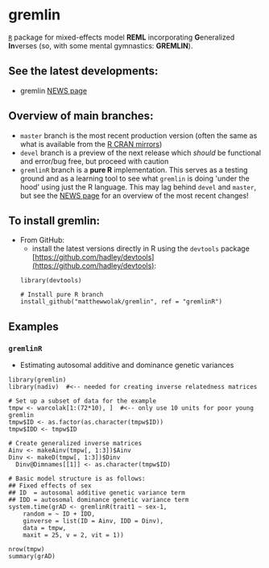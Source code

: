 # gremlin <!-- [![](http://www.r-pkg.org/badges/version/nadiv)](https://cran.r-project.org/package=nadiv) [![](http://cranlogs.r-pkg.org/badges/grand-total/nadiv)](http://cranlogs.r-pkg.org/badges/grand-total/nadiv) -->

[`R`](https://cran.r-project.org/) package for mixed-effects model **REML** incorporating **G**eneralized **In**verses (so, with some mental gymnastics: **GREMLIN**).


## See the latest developments:
 - gremlin [NEWS page](https://github.com/matthewwolak/gremlin/blob/master/NEWS.md)


## Overview of main branches:
  - `master` branch is the most recent production version (often the same as what is available from the [R CRAN mirrors](https://cran.r-project.org/))
  - `devel` branch is a preview of the next release which *should* be functional and error/bug free, but proceed with caution
  - `gremlinR` branch is a **pure R** implementation. This serves as a testing ground and as a learning tool to see what `gremlin` is doing 'under the hood' using just the R language. This may lag behind `devel` and `master`, but see the [NEWS page](https://github.com/matthewwolak/gremlin/blob/master/NEWS.md) for an overview of the most recent changes!

## To install gremlin:
<!--
 - From [R](https://CRAN.R-project.org/):
   - see the package page for the latest release of [gremlin on CRAN](https://CRAN.R-project.org/package=gremlin) where you can download the source.
   - install the latest release of the package directly in R:
   ```R
   install.packages("gremlin")
   ```
   then select your favorite [CRAN mirror](https://CRAN.R-project.org/)
-->   
 - From GitHub:
   - install the latest versions directly in R using the `devtools` package [https://github.com/hadley/devtools](https://github.com/hadley/devtools):
   ```
   library(devtools)
   
   # Install pure R branch
   install_github("matthewwolak/gremlin", ref = "gremlinR")
   ```

## Examples

### `gremlinR`
  - Estimating autosomal additive and dominance genetic variances
```
library(gremlin)
library(nadiv)  #<-- needed for creating inverse relatedness matrices

# Set up a subset of data for the example
tmpw <- warcolak[1:(72*10), ]  #<-- only use 10 units for poor young gremlin
tmpw$ID <- as.factor(as.character(tmpw$ID))
tmpw$IDD <- tmpw$ID

# Create generalized inverse matrices
Ainv <- makeAinv(tmpw[, 1:3])$Ainv
Dinv <- makeD(tmpw[, 1:3])$Dinv
  Dinv@Dimnames[[1]] <- as.character(tmpw$ID)

# Basic model structure is as follows:
## Fixed effects of sex
## ID  = autosomal additive genetic variance term
## IDD = autosomal dominance genetic variance term
system.time(grAD <- gremlinR(trait1 ~ sex-1,
	random = ~ ID + IDD,
	ginverse = list(ID = Ainv, IDD = Dinv),
	data = tmpw,
	maxit = 25, v = 2, vit = 1))

nrow(tmpw)
summary(grAD)
```
